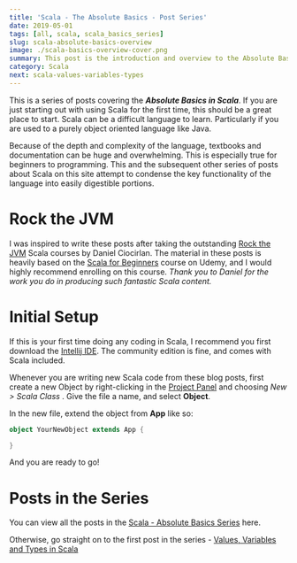 ```yaml
---
title: 'Scala - The Absolute Basics - Post Series'
date: 2019-05-01
tags: [all, scala, scala_basics_series]
slug: scala-absolute-basics-overview
image: ./scala-basics-overview-cover.png
summary: This post is the introduction and overview to the Absolute Basics in Scala post series. Includes initial instructions for setting up your development environment
category: Scala
next: scala-values-variables-types
---
```


This is a series of posts covering the _**Absolute Basics in Scala**_. If you are just starting out with using Scala for the first time, this should be a great place to start. Scala can be a difficult language to learn. Particularly if you are used to a purely object oriented language like Java.

Because of the depth and complexity of the language, textbooks and documentation can be huge and overwhelming. This is especially true for beginners to programming. This and the subsequent other series of posts about Scala on this site attempt to condense the key functionality of the language into easily digestible portions.

# Rock the JVM

I was inspired to write these posts after taking the outstanding [Rock the JVM](https://rockthejvm.com) Scala courses by Daniel Ciocirlan. The material in these posts is heavily based on the [Scala for Beginners](https://www.udemy.com/course/rock-the-jvm-scala-for-beginners/?couponCode=ROCKTHEJVM) course on Udemy, and I would highly recommend enrolling on this course. _Thank you to Daniel for the work you do in producing such fantastic Scala content._

# Initial Setup

If this is your first time doing any coding in Scala, I recommend you first download the [Intellij IDE](https://www.jetbrains.com/idea/). The community edition is fine, and comes with Scala included.

Whenever you are writing new Scala code from these blog posts, first create a new Object by right-clicking in the [Project Panel](https://www.jetbrains.com/help/idea/project-tool-window.html) and choosing _New > Scala Class_ . Give the file a name, and select **Object**.

In the new file, extend the object from **App** like so:

```scala
object YourNewObject extends App {

}
```

And you are ready to go!

# Posts in the Series

You can view all the posts in the [Scala - Absolute Basics Series](../blog/scala_basics_series/) here.

Otherwise, go straight on to the first post in the series - [Values, Variables and Types in Scala](./scala-values-variables-types)
